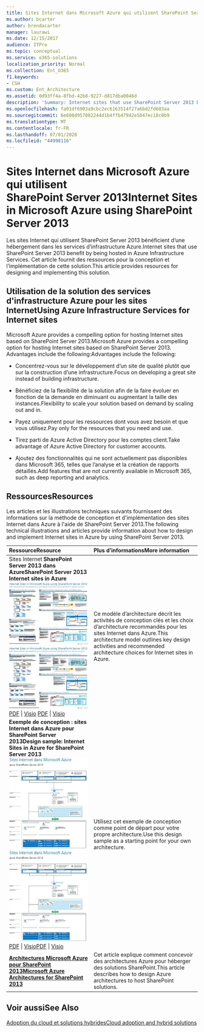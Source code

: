 ```yaml
---
title: Sites Internet dans Microsoft Azure qui utilisent SharePoint Server 2013
ms.author: bcarter
author: brendacarter
manager: laurawi
ms.date: 12/15/2017
audience: ITPro
ms.topic: conceptual
ms.service: o365-solutions
localization_priority: Normal
ms.collection: Ent_O365
f1.keywords:
- CSH
ms.custom: Ent_Architecture
ms.assetid: 0d93ff4a-8fbd-42b8-9227-d817dba0046d
description: 'Summary: Internet sites that use SharePoint Server 2013 benefit by being hosted in Azure Infrastructure Services. This article provides resources for designing and implementing this solution.'
ms.openlocfilehash: fa01df6903a9cbc2ec6163514f27a6bd2fd603aa
ms.sourcegitcommit: 6e608d957082244d1b4ffb47942e5847ec18c0b9
ms.translationtype: MT
ms.contentlocale: fr-FR
ms.lasthandoff: 07/01/2020
ms.locfileid: "44998116"
---
```

# <a name="internet-sites-in-microsoft-azure-using-sharepoint-server-2013"></a><span data-ttu-id="9a7d0-104">Sites Internet dans Microsoft Azure qui utilisent SharePoint Server 2013</span><span class="sxs-lookup"><span data-stu-id="9a7d0-104">Internet Sites in Microsoft Azure using SharePoint Server 2013</span></span>

 <span data-ttu-id="9a7d0-105">Les sites Internet qui utilisent SharePoint Server 2013 bénéficient d’une hébergement dans les services d’infrastructure Azure.</span><span class="sxs-lookup"><span data-stu-id="9a7d0-105">Internet sites that use SharePoint Server 2013 benefit by being hosted in Azure Infrastructure Services.</span></span> <span data-ttu-id="9a7d0-106">Cet article fournit des ressources pour la conception et l’implémentation de cette solution.</span><span class="sxs-lookup"><span data-stu-id="9a7d0-106">This article provides resources for designing and implementing this solution.</span></span>
  
## <a name="using-azure-infrastructure-services-for-internet-sites"></a><span data-ttu-id="9a7d0-107">Utilisation de la solution des services d'infrastructure Azure pour les sites Internet</span><span class="sxs-lookup"><span data-stu-id="9a7d0-107">Using Azure Infrastructure Services for Internet sites</span></span>

<span data-ttu-id="9a7d0-108">Microsoft Azure provides a compelling option for hosting Internet sites based on SharePoint Server 2013.</span><span class="sxs-lookup"><span data-stu-id="9a7d0-108">Microsoft Azure provides a compelling option for hosting Internet sites based on SharePoint Server 2013.</span></span> <span data-ttu-id="9a7d0-109">Advantages include the following:</span><span class="sxs-lookup"><span data-stu-id="9a7d0-109">Advantages include the following:</span></span>
  
- <span data-ttu-id="9a7d0-110">Concentrez-vous sur le développement d’un site de qualité plutôt que sur la construction d’une infrastructure.</span><span class="sxs-lookup"><span data-stu-id="9a7d0-110">Focus on developing a great site instead of building infrastructure.</span></span>
    
- <span data-ttu-id="9a7d0-111">Bénéficiez de la flexibilité de la solution afin de la faire évoluer en fonction de la demande en diminuant ou augmentant la taille des instances.</span><span class="sxs-lookup"><span data-stu-id="9a7d0-111">Flexibility to scale your solution based on demand by scaling out and in.</span></span>
    
- <span data-ttu-id="9a7d0-112">Payez uniquement pour les ressources dont vous avez besoin et que vous utilisez.</span><span class="sxs-lookup"><span data-stu-id="9a7d0-112">Pay only for the resources that you need and use.</span></span>
    
- <span data-ttu-id="9a7d0-113">Tirez parti de Azure Active Directory pour les comptes client.</span><span class="sxs-lookup"><span data-stu-id="9a7d0-113">Take advantage of Azure Active Directory for customer accounts.</span></span>
    
- <span data-ttu-id="9a7d0-114">Ajoutez des fonctionnalités qui ne sont actuellement pas disponibles dans Microsoft 365, telles que l’analyse et la création de rapports détaillés.</span><span class="sxs-lookup"><span data-stu-id="9a7d0-114">Add features that are not currently available in Microsoft 365, such as deep reporting and analytics.</span></span>
    
## <a name="resources"></a><span data-ttu-id="9a7d0-115">Ressources</span><span class="sxs-lookup"><span data-stu-id="9a7d0-115">Resources</span></span>

<span data-ttu-id="9a7d0-116">Les articles et les illustrations techniques suivants fournissent des informations sur la méthode de conception et d'implémentation des sites Internet dans Azure à l'aide de SharePoint Server 2013.</span><span class="sxs-lookup"><span data-stu-id="9a7d0-116">The following technical illustrations and articles provide information about how to design and implement Internet sites in Azure by using SharePoint Server 2013.</span></span>
  
|<span data-ttu-id="9a7d0-117">**Ressource**</span><span class="sxs-lookup"><span data-stu-id="9a7d0-117">**Resource**</span></span>|<span data-ttu-id="9a7d0-118">**Plus d’informations**</span><span class="sxs-lookup"><span data-stu-id="9a7d0-118">**More information**</span></span>|
|:-----|:-----|
|<span data-ttu-id="9a7d0-119">Sites Internet **SharePoint Server 2013 dans Azure**</span><span class="sxs-lookup"><span data-stu-id="9a7d0-119">**SharePoint Server 2013 Internet sites in Azure**</span></span> <br/> <span data-ttu-id="9a7d0-120">[![Image de sites Internet dans Azure utilisant SharePoint](media/MS-AZ-SPInternetSites.jpg)          ](https://go.microsoft.com/fwlink/p/?LinkId=392552)</span><span class="sxs-lookup"><span data-stu-id="9a7d0-120">[![Image of Internet sites in Azure using SharePoint](media/MS-AZ-SPInternetSites.jpg)          ](https://go.microsoft.com/fwlink/p/?LinkId=392552)</span></span> <br/> <span data-ttu-id="9a7d0-121">[PDF](https://go.microsoft.com/fwlink/p/?LinkId=392552) \| [          ](https://go.microsoft.com/fwlink/p/?LinkId=392551) [Visio](https://go.microsoft.com/fwlink/p/?LinkId=392551)  </span><span class="sxs-lookup"><span data-stu-id="9a7d0-121">[PDF](https://go.microsoft.com/fwlink/p/?LinkId=392552)  \| [          ](https://go.microsoft.com/fwlink/p/?LinkId=392551)[Visio](https://go.microsoft.com/fwlink/p/?LinkId=392551)</span></span> <br/> |<span data-ttu-id="9a7d0-122">Ce modèle d’architecture décrit les activités de conception clés et les choix d’architecture recommandés pour les sites Internet dans Azure.</span><span class="sxs-lookup"><span data-stu-id="9a7d0-122">This architecture model outlines key design activities and recommended architecture choices for Internet sites in Azure.</span></span>  <br/> |
|<span data-ttu-id="9a7d0-123">**Exemple de conception : sites Internet dans Azure pour SharePoint Server 2013**</span><span class="sxs-lookup"><span data-stu-id="9a7d0-123">**Design sample: Internet Sites in Azure for SharePoint Server 2013**</span></span> <br/> <span data-ttu-id="9a7d0-124">[![Image de l’exemple de conception : sites Internet dans Microsoft Azure pour SharePoint 2013](media/MS-AZ-InternetSitesDesignSample.jpg)          ](https://go.microsoft.com/fwlink/p/?LinkId=392549)</span><span class="sxs-lookup"><span data-stu-id="9a7d0-124">[![Image of the Design sample: Internet sites in Microsoft Azure for SharePoint 2013](media/MS-AZ-InternetSitesDesignSample.jpg)          ](https://go.microsoft.com/fwlink/p/?LinkId=392549)</span></span> <br/> <span data-ttu-id="9a7d0-125">[PDF](https://go.microsoft.com/fwlink/p/?LinkId=392549)  \| [Visio](https://go.microsoft.com/fwlink/p/?LinkId=392548)</span><span class="sxs-lookup"><span data-stu-id="9a7d0-125">[PDF](https://go.microsoft.com/fwlink/p/?LinkId=392549)  \| [Visio](https://go.microsoft.com/fwlink/p/?LinkId=392548)</span></span> <br/> |<span data-ttu-id="9a7d0-126">Utilisez cet exemple de conception comme point de départ pour votre propre architecture.</span><span class="sxs-lookup"><span data-stu-id="9a7d0-126">Use this design sample as a starting point for your own architecture.</span></span>  <br/> |
|<span data-ttu-id="9a7d0-127">**[Architectures Microsoft Azure pour SharePoint 2013](microsoft-azure-architectures-for-sharepoint-2013.md)**</span><span class="sxs-lookup"><span data-stu-id="9a7d0-127">**[Microsoft Azure Architectures for SharePoint 2013](microsoft-azure-architectures-for-sharepoint-2013.md)**</span></span> <br/> |<span data-ttu-id="9a7d0-128">Cet article explique comment concevoir des architectures Azure pour héberger des solutions SharePoint.</span><span class="sxs-lookup"><span data-stu-id="9a7d0-128">This article describes how to design Azure architectures to host SharePoint solutions.</span></span>  <br/> |

## <a name="see-also"></a><span data-ttu-id="9a7d0-129">Voir aussi</span><span class="sxs-lookup"><span data-stu-id="9a7d0-129">See Also</span></span>

[<span data-ttu-id="9a7d0-130">Adoption du cloud et solutions hybrides</span><span class="sxs-lookup"><span data-stu-id="9a7d0-130">Cloud adoption and hybrid solutions</span></span>](cloud-adoption-and-hybrid-solutions.yml)



